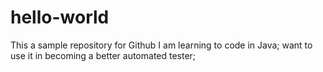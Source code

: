# hello-world
This a sample repository for Github
I am learning to code in Java;
want to use it in becoming a better automated tester;
